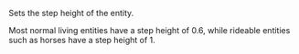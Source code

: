 Sets the step height of the entity.

Most normal living entities have a step height of 0.6, while rideable entities such as horses have a step height of 1.